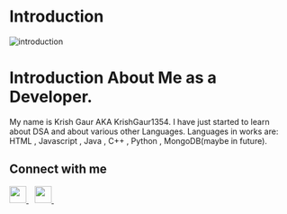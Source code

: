 # Introduction
![introduction](https://socialify.git.ci/KrishGaur1354/introduction/image?font=KoHo&language=1&name=1&owner=1&pattern=Brick%20Wall&theme=Dark)
# Introduction About Me as a Developer.
My name is Krish Gaur AKA KrishGaur1354.
I have just started to learn about DSA and about various other Languages.
Languages in works are: HTML , Javascript , Java , C++ , Python , MongoDB(maybe in future).

## Connect with me
  <a href="https://twitter.com/ThatOneKrish">
    <img width="30px" src="https://www.vectorlogo.zone/logos/twitter/twitter-official.svg" />
  </a>&ensp;
   <a href="https://www.instagram.com/ThatOneKrish/">
    <img width="30px" src="https://www.vectorlogo.zone/logos/instagram/instagram-icon.svg" />
  </a>&ensp;

